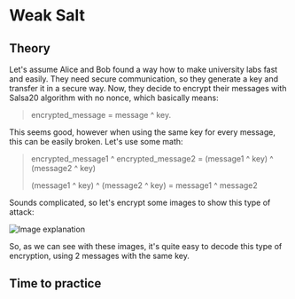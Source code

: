 # Weak Salt
## Theory
Let's assume Alice and Bob found a way how to make university labs fast and easily. They need secure communication, so they generate a key and transfer it in a secure way. Now, they decide to encrypt their messages with Salsa20 algorithm with no nonce, which basically means:

> encrypted_message = message ^ key.

This seems good, however when using the same key for every message, this can be easily broken. Let's use some math:

> encrypted_message1 ^ encrypted_message2 = (message1 ^ key) ^ (message2 ^ key)
> 
> (message1 ^ key) ^ (message2 ^ key) = message1 ^ message2

Sounds complicated, so let's encrypt some images to show this type of attack:

![Image explanation](https://github.com/KotesUA/Security/tree/master/WeakSalt/Explanation.jpg?raw=true)

So, as we can see with these images, it's quite easy to decode this type of encryption, using 2 messages with the same key.

## Time to practice